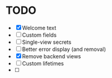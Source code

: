

# TODO

- [x] Welcome text
- [ ] Custom fields
- [ ] Single-view secrets
- [ ] Better error display (and removal)
- [x] Remove backend views
- [ ] Custom lifetimes
- [ ]
